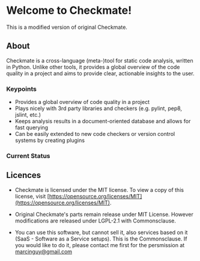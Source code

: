 # Welcome to Checkmate!

This is a modified version of original Checkmate.


## About
Checkmate is a cross-language (meta-)tool for static code analysis, written in Python. Unlike other tools, it provides a global overview of the code quality in a project and aims to provide clear, actionable insights to the user.

### Keypoints

* Provides a global overview of code quality in a project
* Plays nicely with 3rd party libraries and checkers (e.g. pylint, pep8, jslint, etc.)
* Keeps analysis results in a document-oriented database and allows for fast querying
* Can be easily extended to new code checkers or version control systems by creating plugins

### Current Status


## Licences

* Checkmate is licensed under the MIT license. To view a copy of this license, visit [https://opensource.org/licenses/MIT](https://opensource.org/licenses/MIT).

* Original Checkmate's parts remain release under MIT License. However modifications are released under LGPL-2.1 with Commonsclause.

* You can use this software, but cannot sell it, also services based on it (SaaS - Software as a Service setups). This is the Commonsclause. If you would like to do it, please contact me first for the persmission at marcinguy@gmail.com



